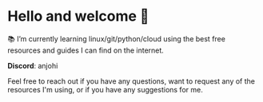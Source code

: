 # Hello and welcome 👋

📚 I’m currently learning linux/git/python/cloud using the best free resources and guides I can find on the internet.

__Discord__: anjohi

Feel free to reach out if you have any questions, want to request any of the resources I'm using, or if you have any suggestions for me.